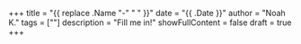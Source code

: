 +++
title = "{{ replace .Name "-" " " }}"
date = "{{ .Date }}"
author = "Noah K."
tags = [""]
description = "Fill me in!"
showFullContent = false
draft = true
+++
